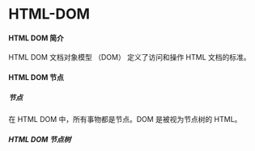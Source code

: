 # HTML-DOM
#### HTML DOM 简介
HTML DOM 文档对象模型 （DOM） 定义了访问和操作 HTML 文档的标准。
#### HTML DOM 节点
##### 节点
在 HTML DOM 中，所有事物都是节点。DOM 是被视为节点树的 HTML。
##### HTML DOM 节点树
